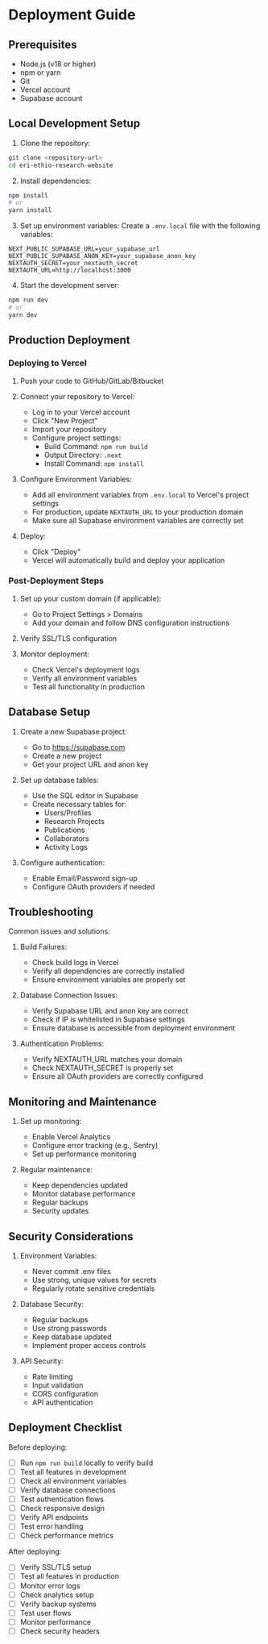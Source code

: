 # Deployment Guide

## Prerequisites
- Node.js (v18 or higher)
- npm or yarn
- Git
- Vercel account
- Supabase account

## Local Development Setup

1. Clone the repository:
```bash
git clone <repository-url>
cd eri-ethio-research-website
```

2. Install dependencies:
```bash
npm install
# or
yarn install
```

3. Set up environment variables:
Create a `.env.local` file with the following variables:
```env
NEXT_PUBLIC_SUPABASE_URL=your_supabase_url
NEXT_PUBLIC_SUPABASE_ANON_KEY=your_supabase_anon_key
NEXTAUTH_SECRET=your_nextauth_secret
NEXTAUTH_URL=http://localhost:3000
```

4. Start the development server:
```bash
npm run dev
# or
yarn dev
```

## Production Deployment

### Deploying to Vercel

1. Push your code to GitHub/GitLab/Bitbucket

2. Connect your repository to Vercel:
   - Log in to your Vercel account
   - Click "New Project"
   - Import your repository
   - Configure project settings:
     - Build Command: `npm run build`
     - Output Directory: `.next`
     - Install Command: `npm install`

3. Configure Environment Variables:
   - Add all environment variables from `.env.local` to Vercel's project settings
   - For production, update `NEXTAUTH_URL` to your production domain
   - Make sure all Supabase environment variables are correctly set

4. Deploy:
   - Click "Deploy"
   - Vercel will automatically build and deploy your application

### Post-Deployment Steps

1. Set up your custom domain (if applicable):
   - Go to Project Settings > Domains
   - Add your domain and follow DNS configuration instructions

2. Verify SSL/TLS configuration

3. Monitor deployment:
   - Check Vercel's deployment logs
   - Verify all environment variables
   - Test all functionality in production

## Database Setup

1. Create a new Supabase project:
   - Go to https://supabase.com
   - Create a new project
   - Get your project URL and anon key

2. Set up database tables:
   - Use the SQL editor in Supabase
   - Create necessary tables for:
     - Users/Profiles
     - Research Projects
     - Publications
     - Collaborators
     - Activity Logs

3. Configure authentication:
   - Enable Email/Password sign-up
   - Configure OAuth providers if needed

## Troubleshooting

Common issues and solutions:

1. Build Failures:
   - Check build logs in Vercel
   - Verify all dependencies are correctly installed
   - Ensure environment variables are properly set

2. Database Connection Issues:
   - Verify Supabase URL and anon key are correct
   - Check if IP is whitelisted in Supabase settings
   - Ensure database is accessible from deployment environment

3. Authentication Problems:
   - Verify NEXTAUTH_URL matches your domain
   - Check NEXTAUTH_SECRET is properly set
   - Ensure all OAuth providers are correctly configured

## Monitoring and Maintenance

1. Set up monitoring:
   - Enable Vercel Analytics
   - Configure error tracking (e.g., Sentry)
   - Set up performance monitoring

2. Regular maintenance:
   - Keep dependencies updated
   - Monitor database performance
   - Regular backups
   - Security updates

## Security Considerations

1. Environment Variables:
   - Never commit .env files
   - Use strong, unique values for secrets
   - Regularly rotate sensitive credentials

2. Database Security:
   - Regular backups
   - Use strong passwords
   - Keep database updated
   - Implement proper access controls

3. API Security:
   - Rate limiting
   - Input validation
   - CORS configuration
   - API authentication

## Deployment Checklist

Before deploying:
- [ ] Run `npm run build` locally to verify build
- [ ] Test all features in development
- [ ] Check all environment variables
- [ ] Verify database connections
- [ ] Test authentication flows
- [ ] Check responsive design
- [ ] Verify API endpoints
- [ ] Test error handling
- [ ] Check performance metrics

After deploying:
- [ ] Verify SSL/TLS setup
- [ ] Test all features in production
- [ ] Monitor error logs
- [ ] Check analytics setup
- [ ] Verify backup systems
- [ ] Test user flows
- [ ] Monitor performance
- [ ] Check security headers 